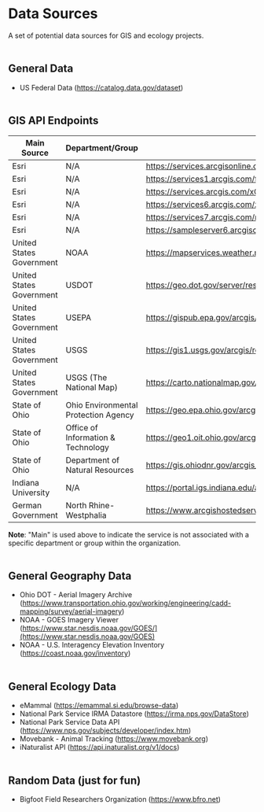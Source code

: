 # Data Sources
A set of potential data sources for GIS and ecology projects.
<br></br>
## General Data
* US Federal Data (https://catalog.data.gov/dataset)
<br></br>
## GIS API Endpoints
Main Source                  | Department/Group                                | Endpoint URL
---                          | ---                                             | ---
Esri                         | N/A                                             | https://services.arcgisonline.com/arcgis/rest/services
Esri                         | N/A                                             | https://services1.arcgis.com/fBc8EJBxQRMcHlei/ArcGIS/rest/services
Esri                         | N/A                                             | https://services.arcgis.com/xOi1kZaI0eWDREZv/arcgis/rest/services
Esri                         | N/A                                             | https://services6.arcgis.com/zxOMWqh0yAD6mMsJ/ArcGIS/rest/services
Esri                         | N/A                                             | https://services7.arcgis.com/n1YM8pTrFmm7L4hs/ArcGIS/rest/services
Esri                         | N/A                                             | https://sampleserver6.arcgisonline.com/arcgis/rest/services
United States Government     | NOAA                                            | https://mapservices.weather.noaa.gov/eventdriven/rest/services
United States Government     | USDOT                                           | https://geo.dot.gov/server/rest/services
United States Government     | USEPA                                           | https://gispub.epa.gov/arcgis/rest/services
United States Government     | USGS                                            | https://gis1.usgs.gov/arcgis/rest/services
United States Government     | USGS (The National Map)                         | https://carto.nationalmap.gov/arcgis/rest/services
State of Ohio                | Ohio Environmental Protection Agency            | https://geo.epa.ohio.gov/arcgis/rest/services
State of Ohio                | Office of Information & Technology              | https://geo1.oit.ohio.gov/arcgis/rest/services
State of Ohio                | Department of Natural Resources                 | https://gis.ohiodnr.gov/arcgis_site2/rest/services
Indiana University           | N/A                                             | https://portal.igs.indiana.edu/arcgis/rest/services
German Government            | North Rhine-Westphalia                          | https://www.arcgishostedserver.nrw.de/arcgis/rest/services/

**Note**: "Main" is used above to indicate the service is not associated with a specific department or group within the organization.
<br></br>
## General Geography Data
* Ohio DOT - Aerial Imagery Archive (https://www.transportation.ohio.gov/working/engineering/cadd-mapping/survey/aerial-imagery)
* NOAA - GOES Imagery Viewer (https://www.star.nesdis.noaa.gov/GOES/](https://www.star.nesdis.noaa.gov/GOES)
* NOAA - U.S. Interagency Elevation Inventory (https://coast.noaa.gov/inventory)
<br></br>
## General Ecology Data
* eMammal (https://emammal.si.edu/browse-data)
* National Park Service IRMA Datastore (https://irma.nps.gov/DataStore)
* National Park Service Data API (https://www.nps.gov/subjects/developer/index.htm)
* Movebank - Animal Tracking (https://www.movebank.org)
* iNaturalist API (https://api.inaturalist.org/v1/docs)
<br></br>
## Random Data (just for fun)
* Bigfoot Field Researchers Organization (https://www.bfro.net)
